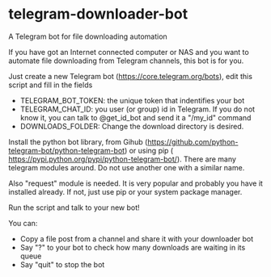 # telegram-downloader-bot

A Telegram bot for file downloading automation 

If you have got an Internet connected computer or NAS and you want to automate file downloading from Telegram channels, this bot is for you.

Just create a new Telegram bot (https://core.telegram.org/bots), edit this script and fill in the fields 

* TELEGRAM_BOT_TOKEN: the unique token that indentifies your bot 
* TELEGRAM_CHAT_ID: you user (or group) id in Telegram. If you do not know it, you can talk to @get_id_bot and send it a "/my_id" command  
* DOWNLOADS_FOLDER: Change the download directory is desired.

Install the python bot library, from Gihub (https://github.com/python-telegram-bot/python-telegram-bot) or using pip ( https://pypi.python.org/pypi/python-telegram-bot/). There are many telegram modules around. Do not use another one with a similar name.

Also "request" module is needed. It is very popular and probably you have it installed already. If not, just use pip or your system package manager.

Run the script and talk to your new bot!

You can:

* Copy a file post from a channel and share it with your downloader bot
* Say "?" to your bot to check how many downloads are waiting in its queue
* Say "quit" to stop the bot

